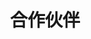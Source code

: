 ---
{
    layout: Layout,
    isPartner: true,
    title: 合作伙伴,
    partnerTitle: {
        title: 合作伙伴,
        subTitle: 开放合作 携手共进 共同推动可信区块链技术落地与发展
    },
    partnerList: [
        {
            title: 行业生态合作,
            list: [
                {
                    imgName: https://www.bianjie.ai/resources/Bianjie/BJHOME-IMAGE/partners/industry_ecology/wx_logo.png,
                    relationshipList: [
                        {relationship: 天使投资},
                    ],
                    link: https://www.wxblockchain.com/#/home,
                },
                {
                    imgName: https://www.bianjie.ai/resources/Bianjie/BJHOME-IMAGE/partners/industry_ecology/xwlzb_logo.png,
                    relationshipList: [
                        {relationship: Pre-A 投资},
                    ],
                    link: ,
                },
                {
                    imgName: https://www.bianjie.ai/resources/Bianjie/BJHOME-IMAGE/partners/industry_ecology/bsn_logo.png,
                    relationshipList: [
                        {relationship: 联盟成员},
                    ],
                    link: https://www.bsnbase.com/p/main/index,
                },
                {
                    imgName: https://www.bianjie.ai/resources/Bianjie/BJHOME-IMAGE/partners/industry_ecology/casme_logo.png,
                    relationshipList: [
                        {relationship: 区块链专委会常务理事单位},
                        {relationship: 常务理事会主席},
                    ],
                    link: ,
                },
                {
                    imgName: https://www.bianjie.ai/resources/Bianjie/BJHOME-IMAGE/partners/industry_ecology/cie_logo.png,
                    relationshipList: [
                        {relationship: 专家委员会委员},
                    ],
                    link: https://www.cie-info.org.cn/site/term/51.html,
                },
                {
                    imgName: https://www.bianjie.ai/resources/Bianjie/BJHOME-IMAGE/partners/industry_ecology/shbta_logo.png,
                    relationshipList: [
                        {relationship: 理事单位},
                    ],
                    link: http://www.shbta.cn/,
                },
                {
                    imgName: https://www.bianjie.ai/resources/Bianjie/BJHOME-IMAGE/partners/industry_ecology/jxm_logo.png,
                    relationshipList: [
                        {relationship: 金牌合作伙伴},
                    ],
                    link: ,
                },
                {
                    imgName: https://www.bianjie.ai/resources/Bianjie/BJHOME-IMAGE/partners/industry_ecology/tbi_logo.png,
                    relationshipList: [
                        {relationship: 理事单位},
                    ],
                    link: http://www.trustedblockchain.cn/,
                },
                {
                    imgName: https://www.bianjie.ai/resources/Bianjie/BJHOME-IMAGE/partners/industry_ecology/shso_logo.png,
                    relationshipList: [],
                    link: http://www.softline.org.cn/,
                },
                {
                    imgName: https://www.bianjie.ai/resources/Bianjie/BJHOME-IMAGE/partners/industry_ecology/ccid_logo.png,
                    relationshipList: [],
                    link: https://www.ccidgroup.com/,
                },
                {
                    imgName: https://www.bianjie.ai/resources/Bianjie/BJHOME-IMAGE/partners/industry_ecology/lt_logo.png,
                    relationshipList: [],
                    link: http://www.blockdata.club/,
                },
            ]
        },
        {
            title: 金融领域合作,
            list: [
                {
                    imgName: https://www.bianjie.ai/resources/Bianjie/BJHOME-IMAGE/partners/financial_field/ADB_logo.jpg,
                    relationshipList: [],
                    link: http://www.asiadb.com/,
                },
                {
                    imgName: https://www.bianjie.ai/resources/Bianjie/BJHOME-IMAGE/partners/financial_field/dfi_logo.png,
                    relationshipList: [],
                    link: ,
                },
                {
                    imgName: https://www.bianjie.ai/resources/Bianjie/BJHOME-IMAGE/partners/financial_field/ode_logo.png,
                    relationshipList: [],
                    link: http://www.spiderid.cn/,
                },
                {
                    imgName: https://www.bianjie.ai/resources/Bianjie/BJHOME-IMAGE/partners/financial_field/zcbri_logo.png,
                    relationshipList: [],
                    link: http://www.zcbri.com/,
                },
                {
                    imgName: https://www.bianjie.ai/resources/Bianjie/BJHOME-IMAGE/partners/financial_field/lg_logo.png,
                    relationshipList: [],
                    link: ,
                },
            ]
        },
        {
            title: 医疗领域合作,
            list: [
                {
                    imgName: https://www.bianjie.ai/resources/Bianjie/BJHOME-IMAGE/partners/medical_field/xkl_logo.png,
                    relationshipList: [],
                    link: ,
                },
                {
                    imgName: https://www.bianjie.ai/resources/Bianjie/BJHOME-IMAGE/partners/medical_field/nxyl_logo.png,
                    relationshipList: [],
                    link: ,
                },
                {
                    imgName: https://www.bianjie.ai/resources/Bianjie/BJHOME-IMAGE/partners/medical_field/rhdk_logo.png,
                    relationshipList: [],
                    link: ,
                },
                {
                    imgName: https://www.bianjie.ai/resources/Bianjie/BJHOME-IMAGE/partners/medical_field/pdwszyzx_logo.png,
                    relationshipList: [],
                    link: ,
                },
            ]
        },
        {
            title: 资产数字化领域合作,
            list: [
                {
                    imgName: https://www.bianjie.ai/resources/Bianjie/BJHOME-IMAGE/partners/digital_assets/xdkj_logo.png,
                    relationshipList: [],
                    link: http://www.starrymedia.com/,
                },
                {
                    imgName: https://www.bianjie.ai/resources/Bianjie/BJHOME-IMAGE/partners/digital_assets/sykj_logo.png,
                    relationshipList: [],
                    link: ,
                },
            ]
        },
        {
            title: 人工智能与物联网领域合作,
            list: [
                {
                    imgName: https://www.bianjie.ai/resources/Bianjie/BJHOME-IMAGE/partners/ai_internet/xjkj_logo.png,
                    relationshipList: [],
                    link: ,
                },
            ]
        },
        {
            title: 全球前沿技术合作,
            list: [
                {
                    imgName: https://www.bianjie.ai/resources/Bianjie/BJHOME-IMAGE/partners/technology/cosmos_logo.png,
                    relationshipList: [],
                    link: https://cosmos.network/,
                },
                {
                    imgName: https://www.bianjie.ai/resources/Bianjie/BJHOME-IMAGE/partners/technology/tendermint_logo.png,
                    relationshipList: [],
                    link: https://tendermint.com/,
                },
                {
                    imgName: https://www.bianjie.ai/resources/Bianjie/BJHOME-IMAGE/partners/technology/irisnet_logo.png,
                    relationshipList: [],
                    link: https://www.irisnet.org/,
                },
                {
                    imgName: https://www.bianjie.ai/resources/Bianjie/BJHOME-IMAGE/partners/technology/chainlink_logo.png,
                    relationshipList: [],
                    link: https://chain.link/,
                },
            ]
        }
    ]
}
---